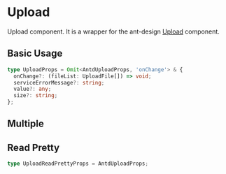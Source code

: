 # Upload

Upload component. It is a wrapper for the ant-design [Upload](https://ant.design/components/upload) component.

## Basic Usage

```ts
type UploadProps = Omit<AntdUploadProps, 'onChange'> & {
  onChange?: (fileList: UploadFile[]) => void;
  serviceErrorMessage?: string;
  value?: any;
  size?: string;
};
```

<code src="./demos/new-demos/basic.tsx"></code>

## Multiple

<code src="./demos/new-demos/multiple.tsx"></code>

## Read Pretty

```ts
type UploadReadPrettyProps = AntdUploadProps;
```

<code src="./demos/new-demos/read-pretty.tsx"></code>
